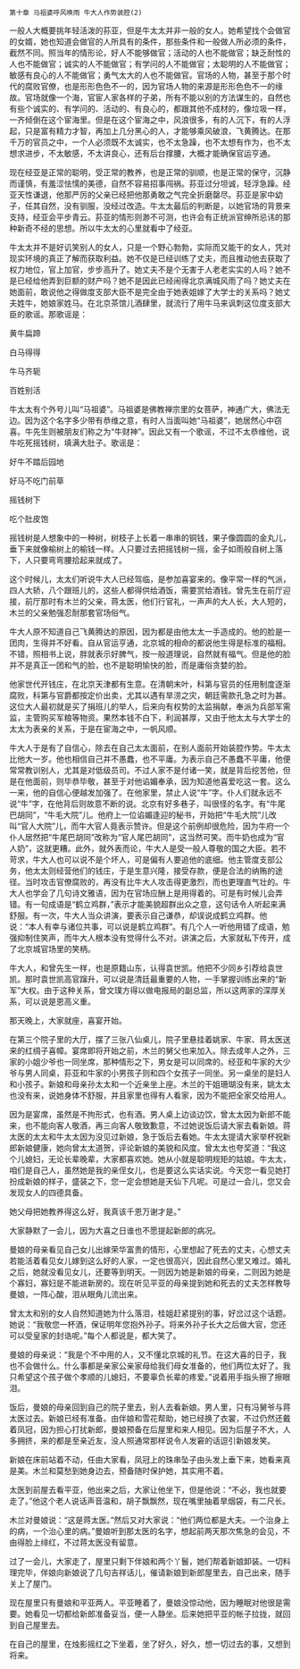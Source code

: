     第十章 马祖婆呼风唤雨 牛大人作势装腔(2) 

   一般人大概要挑年轻活泼的荪亚，但是牛太太并非一般的女人。她希望找个会做官的女婿，她也知道会做官的人所具有的条件，那些条件和一般做人所必须的条件，截然不同。照当年的情形论，好人不能够做官；活动的人也不能做官；缺乏耐性的人也不能做官；诚实的人不能做官；有学问的人不能做官；太聪明的人不能做官；敏感有良心的人不能做官；勇气太大的人也不能做官。官场的人物，甚至于那个时代的腐败官僚，也是形形色色不一的，因为官场人物的来源是形形色色不一的缘故。官场就像一个海，官宦人家各样的子弟，所有不能以别的方法谋生的，自然也有些个诚实的、有学问的、活动的、有良心的，都跟其他不成材的，像垃圾一样，一齐倾倒在这个宦海里。但是在这个宦海之中，风浪很多，有的人沉下，有的人浮起，只是富有精力才智，再加上几分黑心的人，才能够乘风破浪，飞黄腾达。在那千万的官员之中，一个人必须既不太诚实，也不太急躁，也不太想有作为，也不太想求进步，不太敏感，不太讲良心，还有后台撑腰，大概才能确保官运亨通。

   现在经亚是正常的聪明，受正常的教养，也是正常的驯顺，也是正常的保守，沉静而谨慎，有羞涩怯懦的美德，自然不容易招事闯祸。荪亚过分坦诚，轻浮急躁。经亚天性谦退，他那严厉的父亲已经把他那勇敢之气完全折磨罄尽。荪亚是家中幼子，任其自然，没有驯服，没经过改造。牛太太最后的判断是，以她官场的背景来支持，经亚会平步青云。荪亚的情形则渺不可测，也许会有正统派官绅所忌讳的那种新奇不经的思想。所以牛太太的心里就看中了经亚。

   牛太太并不是好讥笑别人的女人，只是一个野心勃勃，实际而又能干的女人，凭对现实环境的真正了解而获取利益。她不仅是已经训练了丈夫，而且推动他去获取了权力地位，官上加官，步步高升了。她丈夫不是个无害于人老老实实的人吗？她不是已经给他弄到巨额的财产吗？她不是因此已经闹得北京满城风雨了吗？她丈夫在她面前，敢说他之得做度支部大臣不是完全由于她表姐嫁了大学士的关系吗？她丈夫姓牛，她娘家姓马。在北京茶馆儿酒肆里，就流行了用牛马来讽刺这位度支部大臣的歌谣。那歌谣是：

   黄牛扁蹄

   白马得得

   牛马齐轭

   百姓别活

   牛太太有个外号儿叫“马祖婆”。马祖婆是佛教禅宗里的女菩萨，神通广大，佛法无边。因为这个名字多少带有恭维之意，有时人当面叫她“马祖婆”，她居然心中窃喜。牛先生则被朋友们称之为“牛财神”。因此又有一个歌谣，不过不太恭维他，说牛吃死摇钱树，填满大肚子。歌谣是：

   好牛不踏后园地

   好马不吃门前草

   摇钱树下

   吃个肚皮饱

   摇钱树是人想象中的一种树，树枝子上长着一串串的铜钱，果子像圆圆的金丸儿，垂下来就像榆树上的榆钱一样。人只要过去把摇钱树一摇，金子如雨般自树上落下，人只要弯弯腰拾起来就成了。

   这个时候儿，太太们听说牛大人已经驾临，是参加喜宴来的。像平常一样的气派，四人大轿，八个跟班儿的，这些人都得供给酒饭，需要赏给酒钱。曾先生在前厅迎接，前厅那时有木兰的父亲，蒋太医，他们行官礼，一声声的大人长，大人短的，木兰的父亲勉强忍耐那套官场俗气。

   牛大人原不知道自己飞黄腾达的原因，因为都是由他太太一手造成的。他的脸是一团肉，生得并不好看。自从官运亨通，北京城的相命的都说他生得是标准的福相。不错，照相书上说，胖就表示好脾气，按一般道理说，自然就有福气。但是他的脸并不是真正一团和气的脸，也不是聪明愉快的脸，而是庸俗贪婪的脸。

   他家世代开钱庄，在北京天津都有生意。在清朝末叶，科第与官员的任用制度逐渐腐败，科第与官爵都按定价出卖，尤其以遇有旱涝之灾，朝廷需款孔急之时为甚。这位大人最初就是买了捐班儿的举人，后来向有权势的太监捐献，奉派为兵部军需监，主管购买军粮等物资。果然本钱不白下，利润甚厚，又由于他太太与大学士的太太为表亲的关系，于是在宦海之中，一帆风顺。

   牛大人于是有了自信心，除去在自己太太面前，在别人面前开始装腔作势。牛太太比他大一岁。他也相信自己并不愚蠢，也不平庸。为表示自己不愚蠢不平庸，他便常常教训别人，尤其是对低级员司。不过人家不是付诸一笑，就是背后挖苦他，但是在他面前，则毕恭毕敬，甚至于对他谄媚奉承，因为知道他喜爱吃这一套。这么一来，他的自信心便越发加强了。在他家里，禁止人说“牛”字。仆人们就永远不说“牛”字，在他背后则故意不断的说。北京有好多巷子，叫很怪的名字。有“牛尾巴胡同”，“牛毛大院”儿。他府上一位谄媚逢迎的秘书，开始把“牛毛大院”儿改叫“官人大院”儿，而牛大官人竟表示赞许。但是这个前例却很危险，因为牛府一个仆人居然把“牛尾巴胡同”改称为“官人尾巴胡同”，这当然可笑。而牛奶也成为“官人奶”，这就更糟。此外，就外表而论，牛大人是受一般人尊敬的国之大臣。若不苛求，牛大人也可以说不是个坏人，可是偏有人要追他的底细。他主管度支部公务，他太太则经营他们的钱庄，于是生意兴隆，接受存款，便是合法的纳贿的途径。当时攻击官僚腐败的，再没有比牛大人攻击得更激烈，而也更理直气壮的。牛大人也学会了几句诗文雅语，因为在官场应酬上是用得着的。可是有时候儿会弄错。有一句成语是“鹤立鸡群，”表示才能美貌超群出众之意，这句话令人听起来满舒服。有一次，牛大人当众讲演，要表示自己谦恭，却误说成鹤立鸡群。他说：“本人有幸与诸位共事，可以说是鹤立鸡群”。有几个人一听他用错了成语，勉强抑制住笑声，而牛大人根本没有觉得什么不对。讲演之后，大家就私下传开，成了北京城官场里的笑柄。

   牛大人，和曾先生一样，也是原籍山东，认得袁世凯。他把不少同乡引荐给袁世凯。那时袁世凯高官蹿升，可以说是清廷最重要的人物，一手掌握训练出来的“新军”大权。由于这种关系，曾文璞方得以做电报局的副总监，所以这两家的深厚关系，可以说是恩高义重。

   那天晚上，大家就座，喜宴开始。

   在第三个院子里的大厅，摆了三张八仙桌儿，院子里悬挂着姚家、牛家、蒋太医送来的红绸子喜幛。宴席即将开始之前，木兰的舅父也来加入。除去成年人之外，三家的小姐少爷也一同坐席，那种情形之下，男女是可以同席的。经亚和牛家的大少爷与男人同桌，荪亚和牛家的小男孩子则和四个女孩子一同坐。另一桌坐的是妇人和小孩子。新娘和母亲孙太太和一个近亲坐上座。木兰的干姐珊瑚没有来，姚太太也没有来，说她身体不舒服，并且家里也得有人看家，因为不能把全家交给用人。

   因为是宴席，虽然是不拘形式，也有酒。男人桌上边谈边饮，曾太太因为新郎不能来，也不能向客人敬酒，再三向客人敬致歉意，不过她说饭后请大家去看新娘。蒋太医的太太和牛太太因为没见过新娘，急于饭后去看她。牛太太提请大家举杯祝新郎新娘健康，她向曾太太道贺，评论新娘的美貌和风度。曾太太也夸奖道：“我这个儿媳妇，无论长辈晚辈，大家都喜欢她。她从小就是聪明规矩的姑娘。牛太太，咱们是自己人，虽然她是我的亲侄女儿，也是要这么实话实说。今天您一看见她打扮成新娘的样子，盛装之下，您一定会想她是天仙下凡呢。可是过一会儿，您又会发现女人的四德具备。

   她父母把她教养得这么好，我真该千恩万谢才是。”

   大家静默了一会儿，因为大喜之日谁也不愿提起新郎的病况。

   曼娘的母亲看见自己女儿出嫁荣华富贵的情形，心里想起了死去的丈夫，心想丈夫若能活着看见女儿嫁到这么好的人家，一定也很高兴，因此自然心里又难过。婚礼之后，她就没看见女儿，还要等到明天。一则因为她是新娘的母亲，二则因为她是个寡妇，寡妇是不能进新房的。现在听见平亚的母亲提到她和死去的丈夫怎样教导曼娘，一阵心酸，泪从眼角儿流出来。

   曾太太和别的女人自然知道她为什么落泪，桂姐赶紧提别的事，好岔过这个话题。她说：“我敬您一杯酒，保证明年您抱外孙子。将来外孙子长大之后做大官，您还可以受皇家的封诰呢。”每个人都说是，都大笑了。

   曼娘的母亲说：“我是个不中用的人，又不懂北京城的礼节。在这大喜的日子，我也不会做什么。什么事都是亲家公亲家母给我们母女准备的，他们两位太好了。我只希望这个孩子做个孝顺的儿媳妇，不要辜负长辈的疼爱。”说着用手指头擦了擦眼泪。

   饭后，曼娘的母亲回到自己的院子里去，别人去看新娘。男人里，只有冯舅爷与蒋太医过去。新娘已经有准备。由伴娘和雪花帮助，她已经换了衣裳，不过仍然还戴着凤冠，因为担心打扰新郎，曼娘预备在后屋里和来人相见。因为后屋子不大，人多拥挤，来的都是至亲近友，没人照通常那样说令人发窘的话逗引新娘发笑。

   新娘在床前站着不动，任由大家看，凤冠上的珠串坠子由头发上垂下来，她看来真是美。木兰和莫愁到她身边去，预备随时保护她，其实用不着。

   太医到前屋去看平亚，他出来之后，大家让他坐下，但是他说：“不必，我也就要走了。”他这个老人说话声音温和，胡子飘飘然，现在嘴里抽着旱烟袋，有二尺长。

   木兰对曼娘说：“这是蒋太医。”然后又对大家说：“他们两位都是大夫。一个治身上的病，一个治心里的病。”曼娘听到那太医的名字，想起前两天那次焦急的会见，不由得脸上绯红，不过蒋太医没有留意。

   过了一会儿，大家走了，屋里只剩下伴娘和两个丫鬟，她们帮着新娘卸装。一切料理完毕，伴娘向新娘说了几句吉祥话儿，催请新娘到新郎屋里去，自己出来，随手关上了屋门。

   现在屋里只有曼娘和平亚两人。平亚睡着了，曼娘没惊动他，因为睡眠对他很是需要。她看见一切都给新郎准备妥当，便一人静坐。后来她把平亚的帐子拉拢，就回到自己屋里去。

   在自己的屋里，在烛影摇红之下坐着，坐了好久，好久，想一切过去的事，又想到将来。

